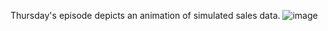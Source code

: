 Thursday's episode depicts an animation of simulated sales data.
![image](https://user-images.githubusercontent.com/56596420/135337118-b03bc6b0-0a63-41c0-91de-539d9991ad84.png)
